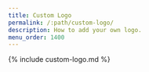 ```yaml
---
title: Custom Logo
permalink: /:path/custom-logo/
description: How to add your own logo.
menu_order: 1400
---
```


{% include custom-logo.md %}
